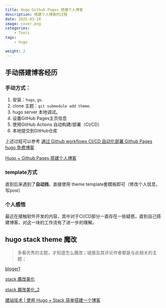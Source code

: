 ```yaml
---
title: Hugo Github Pages 搭建个人博客
description: 搭建个人博客的过程
date: 2025-03-28 
image: cover.png
categories:
    - Tools
tags:
    - hugo

weight: 2
---
```




## 手动搭建博客经历

### 手动方式：
1. 安装：`hugo`, `go`.
2. clone 主题：`git submodule add theme`.
3. hugo server 本地调试。
4. 设置GitHub Pages主页信息
5. 使用GitHub Actions 自动构建/部署（CI/CD）
6. 本地提交到GitHub仓库

上述过程可以参考
[通过 Github workflows CI/CD 自动化部署 Github Pages hugo 免费博客](https://blog.taoluyuan.com/blog/github-workflows) 

[Hugo + Github Pages 搭建个人博客](https://jianzhnie.github.io/post/hugo_site/)

### template方式

直到后来遇到了**自动挡**，直接使用 theme template套模板即可（修改个人信息，写post）

### 个人感悟
最近在接触软件开发的内容，其中对于CI/CD部分一直存在一些疑惑，直到自己搭建博客，对这一块的工作流有了进一步的理解。






## hugo stack theme 魔改
 > 多看优秀的主题，才知道怎么魔改；链接及其评论作者都是与此相关的主题；

 [bloger1](https://linsnow.cn/posts/bloglab/hugo-stack/modify-hugo/)

 [stack 魔改美化](https://www.xalaok.top/post/stack-modify/)

 [stack 魔改美化_2](https://thirdshire.com/hugo-stack-renovation/)

 [建站技术 | 使用 Hugo + Stack 简单搭建一个博客](https://blog.reincarnatey.net/2023/build-hugo-blog-with-stack-mod/)